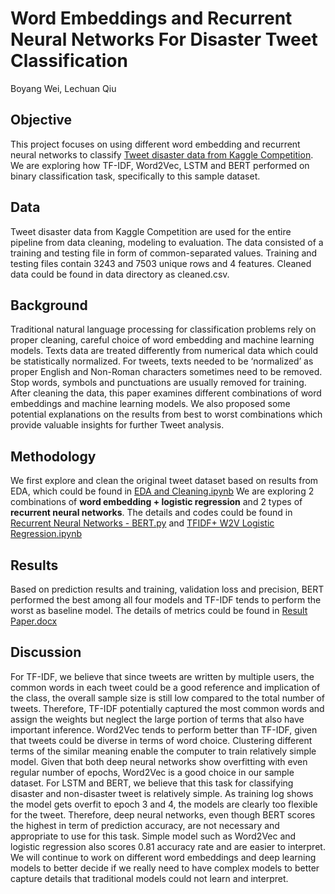 # Word Embeddings and Recurrent Neural Networks For Disaster Tweet Classification

Boyang Wei, Lechuan Qiu

## Objective 

This project focuses on using different word embedding and recurrent neural networks to classify [Tweet disaster data from Kaggle Competition](https://www.kaggle.com/c/nlp-getting-started/data). We are exploring how TF-IDF, Word2Vec, LSTM and BERT performed on binary classification task, specifically to this sample dataset.

## Data

Tweet disaster data from Kaggle Competition are used for the entire pipeline from data cleaning, modeling to evaluation. The data consisted of a training and testing file in form of common-separated values. Training and testing files contain 3243 and 7503 unique rows and 4 features. Cleaned data could be found in data directory as cleaned.csv.

## Background

Traditional natural language processing for classification problems rely on proper cleaning, careful choice of word embedding and machine learning models. Texts data are treated differently from numerical data which could be statistically normalized. For tweets, texts needed to be ‘normalized’ as proper English and Non-Roman characters sometimes need to be removed. Stop words, symbols and punctuations are usually removed for training. After cleaning the data, this paper examines different combinations of word embeddings and machine learning models. We also proposed some potential explanations on the results from best to worst combinations which provide valuable insights for further Tweet analysis.

## Methodology 

We first explore and clean the original tweet dataset based on results from EDA, which could be found in [EDA and Cleaning.ipynb](EDA%20and%20Cleaning.ipynb)
We are exploring 2 combinations of **word embedding + logistic regression** and 2 types of **recurrent neural networks**. The details and codes could be found in [Recurrent Neural Networks - BERT.py](Recurrent%20Neural%20Networks%-%BERT.py) and [TFIDF+ W2V Logistic Regression.ipynb](TFIDF+%20W2V%20Logistic%20Regression.ipynb)

## Results

Based on prediction results and training, validation loss and precision, BERT performed the best among all four models and TF-IDF tends to perform the worst as baseline model. The details of metrics could be found in [Result Paper.docx](Result%20Paper.docx)

## Discussion

For TF-IDF, we believe that since tweets are written by multiple users, the common words in each tweet could be a good reference and implication of the class, the overall sample size is still low compared to the total number of tweets. Therefore, TF-IDF potentially captured the most common words and assign the weights but neglect the large portion of terms that also have important inference. 
Word2Vec tends to perform better than TF-IDF, given that tweets could be diverse in terms of word choice. Clustering different terms of the similar meaning enable the computer to train relatively simple model. Given that both deep neural networks show overfitting with even regular number of epochs, Word2Vec is a good choice in our sample dataset.
For LSTM and BERT, we believe that this task for classifying disaster and non-disaster tweet is relatively simple. As training log shows the model gets overfit to epoch 3 and 4, the models are clearly too flexible for the tweet. Therefore, deep neural networks, even though BERT scores the highest in term of prediction accuracy, are not necessary and appropriate to use for this task. Simple model such as Word2Vec and logistic regression also scores 0.81 accuracy rate and are easier to interpret. We will continue to work on different word embeddings and deep learning models to better decide if we really need to have complex models to better capture details that traditional models could not learn and interpret. 
